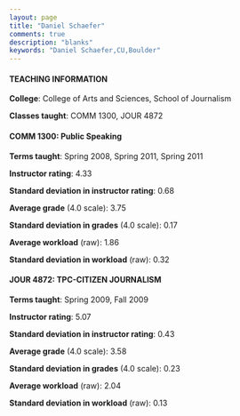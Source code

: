 ```yaml
---
layout: page
title: "Daniel Schaefer" 
comments: true
description: "blanks"
keywords: "Daniel Schaefer,CU,Boulder"
---
```

<head>
<script src="https://ajax.googleapis.com/ajax/libs/jquery/2.1.3/jquery.min.js"></script>
<script src="https://dl.dropboxusercontent.com/s/pc42nxpaw1ea4o9/highcharts.js?dl=0"></script>
<!-- <script src="../assets/js/highcharts.js"></script> -->
<style type="text/css">@font-face {
	font-family: "Bebas Neue";
	src: url(https://www.filehosting.org/file/details/544349/BebasNeue Regular.otf) format("opentype");
	}
	h1.Bebas { 
		font-family: "Bebas Neue", Verdana, Tahoma;
	}
</style>
</head>
	   
#### TEACHING INFORMATION

**College**: College of Arts and Sciences, School of Journalism

**Classes taught**: COMM 1300, JOUR 4872

#### COMM 1300: Public Speaking

**Terms taught**: Spring 2008, Spring 2011, Spring 2011

**Instructor rating**: 4.33

**Standard deviation in instructor rating**: 0.68

**Average grade** (4.0 scale): 3.75

**Standard deviation in grades** (4.0 scale): 0.17

**Average workload** (raw): 1.86

**Standard deviation in workload** (raw): 0.32

#### JOUR 4872: TPC-CITIZEN JOURNALISM

**Terms taught**: Spring 2009, Fall 2009

**Instructor rating**: 5.07

**Standard deviation in instructor rating**: 0.43

**Average grade** (4.0 scale): 3.58

**Standard deviation in grades** (4.0 scale): 0.23

**Average workload** (raw): 2.04

**Standard deviation in workload** (raw): 0.13

